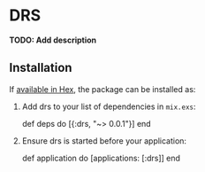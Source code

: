 # DRS

**TODO: Add description**

## Installation

If [available in Hex](https://hex.pm/docs/publish), the package can be installed as:

  1. Add drs to your list of dependencies in `mix.exs`:

        def deps do
          [{:drs, "~> 0.0.1"}]
        end

  2. Ensure drs is started before your application:

        def application do
          [applications: [:drs]]
        end

